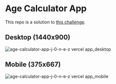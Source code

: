 # Age Calculator App

This repo is a solution to [this challenge](https://www.frontendmentor.io/challenges/age-calculator-app-dF9DFFpj-Q).

## Desktop (1440x900)

![age-calculator-app-j-0-n-e-z vercel app_desktop](https://github.com/j-0-n-e-z/age-calculator-app/assets/46866168/47f90cd8-fd7d-4390-b0db-7e055855e87f)

## Mobile (375x667)

![age-calculator-app-j-0-n-e-z vercel app_mobile](https://github.com/j-0-n-e-z/age-calculator-app/assets/46866168/d25b90c5-2c68-420a-a8d6-118d989f040b)
